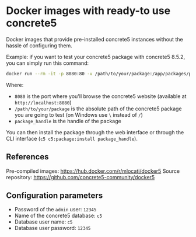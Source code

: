 # Docker images with ready-to use concrete5

Docker images that provide pre-installed concrete5 instances without the hassle of configuring them.

Example: if you want to test your concrete5 package with concrete5 8.5.2, you can simply run this command:

```bash
docker run --rm -it -p 8080:80 -v /path/to/your/package:/app/packages/package_handle mlocati/docker5:8.5.2-full
```

Where:
- `8080` is the port where you'll browse the concrete5 website (available at `http://localhost:8080`)
- `/path/to/your/package` is the absolute path of the concrete5 package you are going to test (on Windows use `\` instead of `/`)
- `package_handle` is the handle of the package

You can then install the package through the web interface or through the CLI interface (`c5 c5:package:install package_handle`).

## References

Pre-compiled images: https://hub.docker.com/r/mlocati/docker5
Source repository: https://github.com/concrete5-community/docker5

## Configuration parameters

- Password of the `admin` user: `12345`
- Name of the concrete5 database: `c5`
- Database user name: `c5`
- Database user password: `12345`
